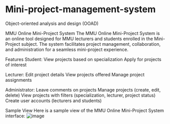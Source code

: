 # Mini-project-management-system
Object-oriented analysis and design (OOAD) 

MMU Online Mini-Project System
The MMU Online Mini-Project System is an online tool designed for MMU lecturers and students enrolled in the Mini-Project subject. The system facilitates project management, collaboration, and administration for a seamless mini-project experience.

Features
Student:
View projects based on specialization
Apply for projects of interest

Lecturer:
Edit project details
View projects offered
Manage project assignments

Administrator:
Leave comments on projects
Manage projects (create, edit, delete)
View projects with filters (specialization, lecturer, project status)
Create user accounts (lecturers and students)


Sample View
Here is a sample view of the MMU Online Mini-Project System interface:
![image](https://github.com/txnlnn/Mini-project-management-system/assets/127374984/52388556-7cef-466a-b240-8c5696e92e36)

